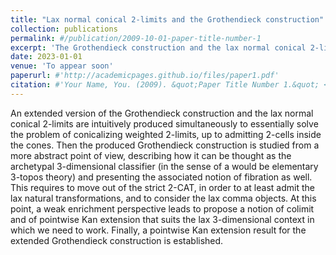 ```yaml
---
title: "Lax normal conical 2-limits and the Grothendieck construction"
collection: publications
permalink: #/publication/2009-10-01-paper-title-number-1
excerpt: 'The Grothendieck construction and the lax normal conical 2-limits are intuitively produced simultaneously to essentially solve the problem of conicalizing weighted 2-limits. Then an extended version of the Grothendieck construction is studied from an abstract point of view, using the lax normal 2-limits. In particular a pointwise Kax extension result is established.'
date: 2023-01-01
venue: 'To appear soon'
paperurl: #'http://academicpages.github.io/files/paper1.pdf'
citation: #'Your Name, You. (2009). &quot;Paper Title Number 1.&quot; <i>Journal 1</i>. 1(1).'
---
```

An extended version of the Grothendieck construction and the lax normal conical 2-limits are intuitively produced simultaneously to essentially solve the problem of conicalizing weighted 2-limits, up to admitting 2-cells inside the cones. Then the produced Grothendieck construction is studied from a more abstract point of view, describing how it can be thought as the archetypal 3-dimensional classifier (in the sense of a would be elementary 3-topos theory) and presenting the associated notion of fibration as well. This requires to move out of the strict 2-CAT, in order to at least admit the lax natural transformations, and to consider the lax comma objects. At this point, a weak enrichment perspective leads to propose a notion of colimit and of pointwise Kan extension that suits the lax 3-dimensional context in which we need to work. Finally, a pointwise Kan extension result for the extended Grothendieck construction is established.
